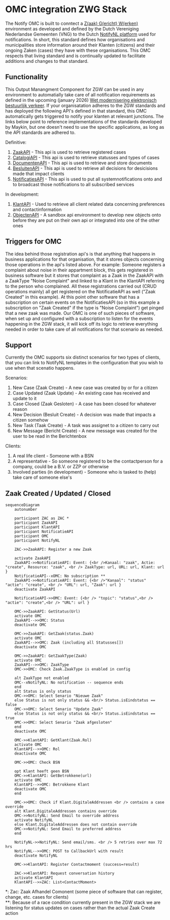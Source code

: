 # OMC integration ZWG Stack

The Notify OMC is built to conntect a [Z(aak) G(ericht) W(erken)](https://vng.nl/projecten/zaakgericht-werken) environment as developed and defined by the Dutch Vereniging Nederlandse Gemeenten (VNG) to the Dutch [NotifyNL platform](https://admin.notifynl.nl) used for notifications. In short, this standard defines how organisations and municipalities store information around their Klanten (citizens) and their ongoing Zaken (cases) they have with these organisations. This OMC respects that living standard and is continually updated to facilitate additions and changes to that standard. 

## Functionality
This Output Manangment Component for ZGW can be used in any environment to automatially take care of all notification requirements as defined in the upcoming (january 2026) [Wet modernisering elektronisch bestuurlijk verkeer](https://www.digitaleoverheid.nl/overzicht-van-alle-onderwerpen/wetgeving/wet-modernisering-elektronisch-bestuurlijk-verkeer/). If your organisatation adheres to the ZGW standards and has deployed the following API's defined in that standard, this OMC automatically gets triggered to notify your klanten at relevant junctions. The links below point to reference implementations of the standards developed by Maykin, but one doesn't need to use the specific applications, as long as the API standards are adhered to. 

Definitive:
1. [ZaakAPI](https://zaken-api.vng.cloud/) - This api is used to retrieve registered cases
2. [CatalogiAPI](https://catalogi-api.vng.cloud/) - This api is used to retrieve statusses and types of cases 
3. [DocumentenAPI](https://documenten-api.vng.cloud/) - This api is used to retrieve and store documents
4. [BesluitenAPI](https://besluiten-api.vng.cloud/) - This api is used to retrieve all decisions for desicisions made that impact clients
5. [NotificatiesAPI](https://notificaties-api.vng.cloud/) - This api is used to put all systemnotifications onto and to broadcast those notifications to all subscribed services

In development:
1. [KlantAPI](https://openklant.test.notifynl.nl/klanten/) - Used to retrieve all client related data concerning preferences and contactinformation
2. [ObjectenAPI](https://objecten.test.notifynl.nl/) - A sandbox api environment to develop new objects onto before they are put on their own api or integrated into one of the other ones

## Triggers for OMC
The idea behind those registration api's is that anything that happens in business applications for that organisation, that it stores objects concerning those operations in the api's listed above. For example: Someone registers a complaint about noise in their appartment block, this gets registered in business software but it stores that complaint as a Zaak in the ZaakAPI with a ZaakType "Noise Complaint" and linked to a Klant in the KlantAPI referring to the person who complained. All these registrations carried out (CRUD operations mainly) all get registered on the NotificatieAPI as well ("Zaak Created" in this example). At this point other software that has a subscription on certain events on the NotificatiesAPI (so in this example a subscription on "Zaak Created" if the type is "Noise Complaint") get pinged that a new zaak was made. Our OMC is one of such pieces of software, when set up and configured with a subscription to listen for the events happening in the ZGW stack, it will kick off its logic to retrieve everything needed in order to take care of all notifications for that scenario as needed.

## Support
Currently the OMC supports six distinct scenarios for two types of clients, that you can link to NotifyNL templates in the configuration that you wish to use when that scenatio happens.

Scenarios:
1. New Case (Zaak Create) - A new case was created by or for a citizen
2. Case Updated (Zaak Update) - An existing case has received and update to it
3. Case Closed (Zaak Gesloten) - A case has been closed for whatever reason
4. New Decision (Besluit Create) - A decision was made that impacts a citizen somehow
5. New Task (Taak Create) - A task was assignet to a citizen to carry out
6. New Message (Bericht Create) - A new message was created for the user to be read in the Berichtenbox

Clients:
1. A real life client - Someone with a BSN 
2. A representative - So someone registered to be the contactperson for a company, could be a B.V. or ZZP or otherwise
3. Involved parties (in development) - Someone who is tasked to (help) take care of someone else's

## Zaak Created / Updated / Closed
```mermaid
sequenceDiagram
    autonumber

    participant ZAC as ZAC *
    participant ZaakAPI
    participant KlantAPI
    participant NotificatieAPI
    participant OMC 
    participant NotifyNL

    ZAC->>ZaakAPI: Register a new Zaak

    activate ZaakAPI
    ZaakAPI->>NotificatieAPI: Event: {<br />Kanaal: "zaak", Actie: "create", Resource: "zaak", <br /> ZaakType: url, URL: url, Klant: url } 
    NotificatieAPI--xOMC: No subscription **
    ZaakAPI->>NotificatieAPI: Event: {<br />"Kanaal": "status" "actie": "create", <br /> "URL": url, "Zaak": url }
    deactivate ZaakAPI

    NotificatieAPI->>OMC: Event: {<br /> "topic": "status",<br /> "actie": "create",<br /> "URL": url }
        
    OMC->>ZaakAPI: GetStatus(Url)    
    activate OMC
    ZaakAPI-->>OMC: Status
    deactivate OMC
    
    OMC->>ZaakAPI: GetZaak(status.Zaak)
    activate OMC    
    ZaakAPI-->>OMC: Zaak (including all Statusses[])
    deactivate OMC

    OMC->>ZaakAPI: GetZaakType(Zaak)
    activate OMC    
    ZaakAPI-->>OMC: ZaakType
    OMC->>OMC: Check Zaak.ZaakType is enabled in config

    alt ZaakType not enabled
    OMC--xNotifyNL: No notification -- sequence ends
    end
    alt Status is only status
    OMC->>OMC: Select Senario "Nieuwe Zaak"
    else Status is not only status && <br/> Status.isEindstatus == false
    OMC->>OMC: Select Senario "Update Zaak"
    else Status is not only status && <br/> Status.isEindstatus == true
    OMC->>OMC: Select Senario "Zaak afgesloten"
    end
    deactivate OMC
    
    OMC->>KlantAPI: GetKlant(Zaak.Rol)
    activate OMC
    KlantAPI-->>OMC: Rol
    deactivate OMC

    OMC->>OMC: Check BSN

    opt Klant heeft geen BSN
    OMC->>KlantAPI: GetBetrokkene(url)
    activate OMC
    KlantAPI-->>OMC: Betrokkene Klant
    deactivate OMC 
    end

    OMC->>OMC: Check if Klant.DigitaleAddressen <br /> contains a case override
    alt Klant.DigitaleAddressen contains override
    OMC->>NotifyNL: Send Email to override address
    activate NotifyNL
    else Klant.DigitaleAddressen does not contain override
    OMC->>NotifyNL: Send Email to preferred address
    end
    
    NotifyNL->>NotifyNL: Send email/sms. <br /> 5 retries over max 72 hrs
    NotifyNL-->>OMC: POST to CallbackUrl with result
    deactivate NotifyNL

    OMC->>KlantAPI: Register Contactmoment (success=result) 

    ZAC->>KlantAPI: Request conversation history
    activate KlantAPI
    KlantAPI-->>ZAC: List<ContactMoment>

```

*: Zac: Zaak Afhandel Comonent (some piece of software that can register, change, etc. cases for clients) <br/>
**: Because of a race condition currently present in the ZGW stack we are listening for status updates on cases rather than the actual Zaak Create action 